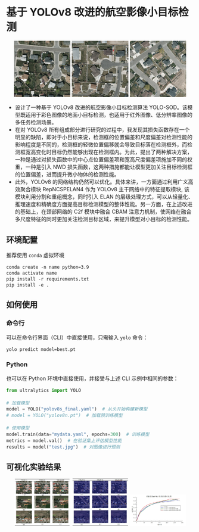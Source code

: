 # 基于 YOLOv8 改进的航空影像小目标检测
<div align=center><img src="images/1.jpg"  width="30%"> <img src="images/2.jpg"  width="30%"> <img src="images/3.jpg"  width="30%"></div>

- 设计了一种基于 YOLOv8 改进的航空影像小目标检测算法 YOLO-SOD。该模型既适用于彩色图像的地面小目标检测，也适用于红外图像、低分辨率图像的多任务检测场景。
- 在对 YOLOv8 所有组成部分进行研究的过程中，我发现其损失函数存在一个明显的缺陷，即对于小目标来说，检测框的位置偏差和尺度偏差对检测性能的影响程度是不同的，检测框的轻微位置偏移就会导致目标落在检测框外，而检测框宽高变化时目标仍然能够出现在检测框内。为此，提出了两种解决方案，一种是通过对损失函数中的中心点位置偏差项和宽高尺度偏差项施加不同的权重，一种是引入 NWD 损失函数，这两种措施都能让模型更加关注目标检测框的位置偏差，进而提升微小物体的检测性能。
- 此外，YOLOv8 的网络结构仍然可以优化。具体来讲，一方面通过利用广义高效聚合模块 RepNCSPELAN4 作为 YOLOv8 主干网络中的特征提取模块, 该模块利用分割和重组概念，同时引入 ELAN 的层级处理方式，可以从轻量化、推理速度和精确度方面提高目标检测模型的整体性能。另一方面，在上述改进的基础上，在颈部网络的 C2f 模块中融合 CBAM 注意力机制，使网络在融合多尺度特征的同时更加关注检测目标区域，来提升模型对小目标的检测性能。

## 环境配置
推荐使用 `conda` 虚拟环境
```
conda create -n name python=3.9
conda activate name
pip install -r requirements.txt
pip install -e .
```

## 如何使用
### 命令行
可以在命令行界面（CLI）中直接使用，只需输入 `yolo` 命令：
```bash
yolo predict model=best.pt
```

### Python
也可以在 Python 环境中直接使用，并接受与上述 CLI 示例中相同的参数：
```python
from ultralytics import YOLO

# 加载模型
model = YOLO("yolov8s_final.yaml")  # 从头开始构建新模型
# model = YOLO("yolov8n.pt")  # 加载预训练模型

# 使用模型
model.train(data="mydata.yaml", epochs=300)  # 训练模型
metrics = model.val()  # 在验证集上评估模型性能
results = model("test.jpg")  # 对图像进行预测
```

## 可视化实验结果
<div align=center><img src="images/4.png"  width="30%"> <img src="images/5.png"  width="30%"> <img src="images/6.png"  width="30%"></div>

